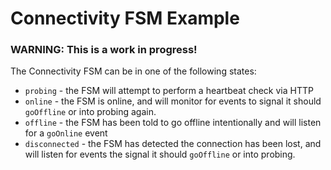 # Connectivity FSM Example

### WARNING: This is a work in progress!

The Connectivity FSM can be in one of the following states:

* `probing` - the FSM will attempt to perform a heartbeat check via HTTP
* `online` - the FSM is online, and will monitor for events to signal it should `goOffline` or into probing again.
* `offline` - the FSM has been told to go offline intentionally and will listen for a `goOnline` event
* `disconnected` - the FSM has detected the connection has been lost, and will listen for events the signal it should `goOffline` or into probing.




